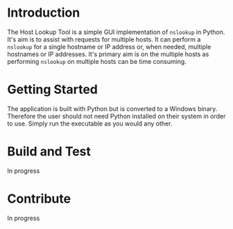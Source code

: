 # Introduction

The Host Lookup Tool is a simple GUI implementation of `nslookup` in Python. It's aim is to assist with requests for multiple hosts. It can perform a `nslookup` for a single hostname or IP address or, when needed, multiple hostnames or IP addresses. It's primary aim is on the multiple hosts as performing `nslookup` on multiple hosts can be time consuming.

# Getting Started

The application is built with Python but is converted to a Windows binary. Therefore the user should not need Python installed on their system in order to use. Simply run the executable as you would any other.

# Build and Test

In progress

# Contribute

In progress
